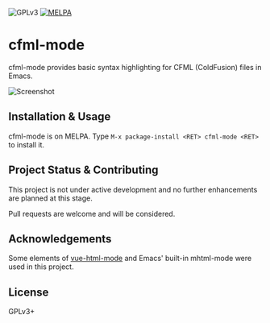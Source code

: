 ![GPLv3](https://img.shields.io/badge/license-GPLv3-brightgreen.svg)
[![MELPA](http://melpa.org/packages/cfml-mode-badge.svg)](http://melpa.org/#/cfml-mode)

# cfml-mode

cfml-mode provides basic syntax highlighting for CFML (ColdFusion) files in Emacs.

![Screenshot](example.png)

## Installation & Usage
cfml-mode is on MELPA. Type `M-x package-install <RET> cfml-mode <RET>`
to install it.

## Project Status & Contributing

This project is not under active development and no further enhancements are planned at this stage.

Pull requests are welcome and will be considered.

## Acknowledgements

Some elements of [vue-html-mode](https://github.com/AdamNiederer/vue-html-mode) and Emacs' built-in mhtml-mode were used in this project.

## License
GPLv3+
